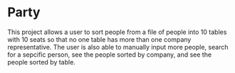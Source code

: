 # Party
This project allows a user to sort people from a file of people into 10 tables with 10 seats so that no one table has more than one company representative. The user is also able to manually input more people, search for a sepcific person, see the people sorted by company, and see the people sorted by table.
